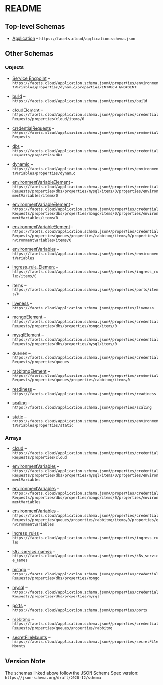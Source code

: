 # README

## Top-level Schemas

*   [Application](./application.md "Facets Stack Definition for Applications") – `https://facets.cloud/application.schema.json`

## Other Schemas

### Objects

*   [Service Endpoint](./application-properties-environmentvariables-properties-dynamic-dynamicelement-service-endpoint.md) – `https://facets.cloud/application.schema.json#/properties/environmentVariables/properties/dynamic/properties/INTOUCH_ENDPOINT`

*   [build](./application-properties-build.md "This section describes how to fetch build for this application") – `https://facets.cloud/application.schema.json#/properties/build`

*   [cloudElement](./application-properties-credentialrequests-properties-cloud-items-cloudelement.md) – `https://facets.cloud/application.schema.json#/properties/credentialRequests/properties/cloud/items/0`

*   [credentialRequests](./application-properties-credentialrequests.md "This section is to lineup all access request for this application to all databases and cloud resources") – `https://facets.cloud/application.schema.json#/properties/credentialRequests`

*   [dbs](./application-properties-credentialrequests-properties-dbs.md) – `https://facets.cloud/application.schema.json#/properties/credentialRequests/properties/dbs`

*   [dynamic](./application-properties-environmentvariables-properties-dynamic.md) – `https://facets.cloud/application.schema.json#/properties/environmentVariables/properties/dynamic`

*   [environmentVariableElement](./application-properties-credentialrequests-properties-dbs-properties-mysql-items-mysqlelement-properties-environmentvariables-items-environmentvariableelement.md) – `https://facets.cloud/application.schema.json#/properties/credentialRequests/properties/dbs/properties/mysql/items/0/properties/environmentVariables/items/0`

*   [environmentVariableElement](./application-properties-credentialrequests-properties-dbs-properties-mongo-items-mongoelement-properties-environmentvariables-items-environmentvariableelement.md) – `https://facets.cloud/application.schema.json#/properties/credentialRequests/properties/dbs/properties/mongo/items/0/properties/environmentVariables/items/0`

*   [environmentVariableElement](./application-properties-credentialrequests-properties-queues-properties-rabbitmq-items-rabbitmqelement-properties-environmentvariables-items-environmentvariableelement.md) – `https://facets.cloud/application.schema.json#/properties/credentialRequests/properties/queues/properties/rabbitmq/items/0/properties/environmentVariables/items/0`

*   [environmentVariables](./application-properties-environmentvariables.md "This section is to define all the environment variables to be used in application runtime") – `https://facets.cloud/application.schema.json#/properties/environmentVariables`

*   [ingress_rule_Element](./application-properties-ingress_rules-items-ingress_rule_element.md) – `https://facets.cloud/application.schema.json#/properties/ingress_rules/items/0`

*   [items](./application-properties-ports-items-items.md) – `https://facets.cloud/application.schema.json#/properties/ports/items/0`

*   [liveness](./application-properties-liveness.md "This section is to decribe the liveness probe for an application") – `https://facets.cloud/application.schema.json#/properties/liveness`

*   [mongoElement](./application-properties-credentialrequests-properties-dbs-properties-mongo-items-mongoelement.md) – `https://facets.cloud/application.schema.json#/properties/credentialRequests/properties/dbs/properties/mongo/items/0`

*   [mysqlElement](./application-properties-credentialrequests-properties-dbs-properties-mysql-items-mysqlelement.md) – `https://facets.cloud/application.schema.json#/properties/credentialRequests/properties/dbs/properties/mysql/items/0`

*   [queues](./application-properties-credentialrequests-properties-queues.md) – `https://facets.cloud/application.schema.json#/properties/credentialRequests/properties/queues`

*   [rabbitmqElement](./application-properties-credentialrequests-properties-queues-properties-rabbitmq-items-rabbitmqelement.md) – `https://facets.cloud/application.schema.json#/properties/credentialRequests/properties/queues/properties/rabbitmq/items/0`

*   [readiness](./application-properties-readiness.md "This section is to describe the readiness probe for an application") – `https://facets.cloud/application.schema.json#/properties/readiness`

*   [scaling](./application-properties-scaling.md "This Section allows you to configure autoscaling features of your application") – `https://facets.cloud/application.schema.json#/properties/scaling`

*   [static](./application-properties-environmentvariables-properties-static.md "Define all static environment variables for this application here as key value pairs") – `https://facets.cloud/application.schema.json#/properties/environmentVariables/properties/static`

### Arrays

*   [cloud](./application-properties-credentialrequests-properties-cloud.md) – `https://facets.cloud/application.schema.json#/properties/credentialRequests/properties/cloud`

*   [environmentVariables](./application-properties-credentialrequests-properties-dbs-properties-mysql-items-mysqlelement-properties-environmentvariables.md) – `https://facets.cloud/application.schema.json#/properties/credentialRequests/properties/dbs/properties/mysql/items/0/properties/environmentVariables`

*   [environmentVariables](./application-properties-credentialrequests-properties-dbs-properties-mongo-items-mongoelement-properties-environmentvariables.md) – `https://facets.cloud/application.schema.json#/properties/credentialRequests/properties/dbs/properties/mongo/items/0/properties/environmentVariables`

*   [environmentVariables](./application-properties-credentialrequests-properties-queues-properties-rabbitmq-items-rabbitmqelement-properties-environmentvariables.md) – `https://facets.cloud/application.schema.json#/properties/credentialRequests/properties/queues/properties/rabbitmq/items/0/properties/environmentVariables`

*   [ingress_rules](./application-properties-ingress_rules.md "This section is to map applications with public facing lbs by specifying their path/ subdomain based router configurations") – `https://facets.cloud/application.schema.json#/properties/ingress_rules`

*   [k8s_service_names](./application-properties-k8s_service_names.md "The service name to be used in kubernetes with which application may be discovered, default is \<filename(without extension)>") – `https://facets.cloud/application.schema.json#/properties/k8s_service_names`

*   [mongo](./application-properties-credentialrequests-properties-dbs-properties-mongo.md) – `https://facets.cloud/application.schema.json#/properties/credentialRequests/properties/dbs/properties/mongo`

*   [mysql](./application-properties-credentialrequests-properties-dbs-properties-mysql.md) – `https://facets.cloud/application.schema.json#/properties/credentialRequests/properties/dbs/properties/mysql`

*   [ports](./application-properties-ports.md "All the ports the application interacts on") – `https://facets.cloud/application.schema.json#/properties/ports`

*   [rabbitmq](./application-properties-credentialrequests-properties-queues-properties-rabbitmq.md) – `https://facets.cloud/application.schema.json#/properties/credentialRequests/properties/queues/properties/rabbitmq`

*   [secretFileMounts](./application-properties-secretfilemounts.md "Key Values to be injected as a secret") – `https://facets.cloud/application.schema.json#/properties/secretFileMounts`

## Version Note

The schemas linked above follow the JSON Schema Spec version: `https://json-schema.org/draft/2020-12/schema`
